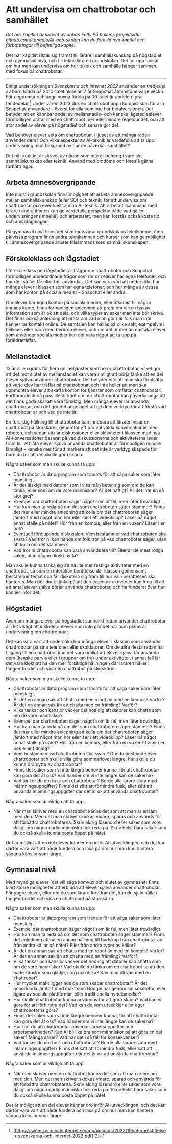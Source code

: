 # Att undervisa om chattrobotar och samhället
_Det här kapitlet är skrivet av Johan Falk. På bokens projektsida [github.com/itangalo/AI-och-skolan][1] kan du föreslå nya kapitel och förbättringar till befintliga kapitel._

Det här kapitlet riktar sig främst till lärare i samhällskunskap på högstadiet och gymnasial nivå, och till tekniklärare i grundskolan. Det tar upp tankar om hur man kan undervisa om hur teknik och samhälle hänger samman, med fokus på chattrobotar.

---- 

Enligt undersökningen _Svenskarna och internet 2022_ använder en tredjedel av barn födda på 2010-talet äldre än 7 år Snapchat åtminstone varje vecka. För ungdomar och unga vuxna födda på 00-talet är andelen fyra femtedelar.[^1] Under våren 2023 dök en chattrobot upp i kompislistan för alla Snapchat-användare – överst för alla som inte har betalversionen. Det betyder att en kännbar andel av mellanstadie- och kanske lågstadieelever förmodligen pratar med en chattrobot mer eller mindre regelbundet, och att stor andel av elever på högstadiet och senare gör det.

Vad behöver elever veta om chattrobotar, i ljuset av att många redan använder dem? Och vilka aspekter av AI-teknik är värdefulla att ta upp i undervisning, mot bakgrund av hur de påverkar samhället?

Det här kapitlet är skrivet av någon som inte är behörig i vare sig samhällskunskap eller teknik. Använd med omdöme och föreslå gärna förbättringar.

## Arbeta ämnesövergripande
Inte minst i grundskolan finns möjlighet att arbeta ämnesövergripande mellan samhällskunskap (eller SO) och teknik, för att undervisa om chattrobotar och eventuellt annan AI-teknik. Att arbeta tillsammans med lärare i andra ämnen kan ge värdefulla perspektiv både vad gäller undervisningens innehåll och arbetssätt, men kan förstås också kosta tid och ansträngningar.

På gymnasial nivå finns det som motsvarar grundskolans teknikämne, men på vissa program finns andra teknikämnen och kurser som kan ge möjlighet till ämnesövergripande arbete tillsammans med samhällskunskapen.

## Förskoleklass och lågstadiet
I förskoleklass och lågstadiet är frågor om chattrobotar och Snapchat förmodligen underordnade frågor som rör om elever har egna telefoner, och hur de i så fall får eller bör användas. Det kan vara värt att undersöka hur många elever i klassen som har egna telefoner, och hur många av dessa som har konton på sociala medier – Snapchat eller andra.

Om elever har egna konton på sociala medier, eller åtkomst till någon annans konto, finns förmodligen anledning att prata om vilken typ av information som är ok att dela, och vilka typer av saker man inte bör skriva. Det finns också anledning att prata om vad man gör när folk man inte känner tar kontakt online. De samtalen kan hållas på olika sätt, exempelvis i helklass eller bara med berörda elever, och om det är mer än enstaka elever som använder sociala medier kan det vara något att ta upp på föräldraträffar.

## Mellanstadiet
13 år är en gräns för flera onlinetjänster som berör chattrobotar, vilket gör att det mot slutet av mellanstadiet kan vara rimligt att börja tänka att en del elever själva använder chattrobotar. Det betyder _inte_ att man ska förutsätta att varje elev har träffat på chattrobotar, och inte heller att man ska uppmuntra elever att skaffa konton för tjänster som omfattar chattrobotar: Fortfarande är så pass lite är känt om hur chattrobotar kan påverka unga att det finns goda skäl att vara försiktig. Men många elever lär använda chattrobotar, och det gör det angeläget att ge dem verktyg för att förstå vad chattrobotar är och vad de inte är.

En försiktig hållning till chattrobotar kan innebära att läraren visar en chattrobot på storskärm, genomför ett par väl valda konversationer med roboten, och sedan växlar diskussioner eller aktiviteter i klassen med nya AI-konversationer baserat på vad diskussionerna och aktiviteterna leder fram till. Att låta elever själva använda chattrobotar är förmodligen mindre lämpligt – kanske mer för att markera att det inte är verktyg skapade för barn än för att det skulle göra skada.

Några saker som man skulle kunna ta upp:
* Chattrobotar är datorprogram som tränats för att säga saker som låter mänskligt.
* Är det läskigt med datorer som i viss mån beter sig som om de kan tänka, eller som om de vore människor? Är det häftigt? Är det inte en så stor grej?
* Exempel där chattroboten säger något som är fel, men låter trovärdigt.
* Hur kan man ta reda på om det som chattroboten säger stämmer? Finns det mer eller mindre anledning att kolla om det chattroboten säger jämfört med något man hör eller ser i ett videoklipp? Läser på något annat ställe på nätet? Hör från en kompis, eller från en vuxen? Läser i en bok?
* Eventuell fördjupande diskussion: Vem bestämmer vad chattroboten ska svara? Vad tror ni kan hända om folk tror på vad chattrobotar säger, utan att kolla om det stämmer?
* Vad tror ni chattrobotar kan vara användbara till? Eller är de mest roliga saker, utan någon direkt nytta?

Man skulle kunna tänka sig att ha lite mer festliga aktiviteter med en chattrobot, så som en interaktiv berättelse där klassen gemensamt bestämmer temat och får diskutera sig fram till hur val i berättelsen ska hanteras. Man bör dock tänka på att den typen av aktiviteter kan leda till att ett antal elever själva börjar använda chattrobotar, och ha funderat över hur känner inför det.

## Högstadiet
Även om många elever på högstadiet sannolikt redan använder chattrobotar är det viktigt att inkludera elever som inte gör det när man planerar undervisning om chattrobotar.

Det kan vara värt att undersöka hur många elever i klassen som använder chattrobotar på sina telefoner eller skoldatorer. Om de allra flesta redan har tillgång till en chattrobot kan det vara rimligt att elever själva får använda dem (kanske parvis eller i grupper om tre) under aktiviteter, i annat fall lär det vara klokt att ha den mer försiktiga hållningen där läraren håller i tangentbordet och visar en chattrobot på storskärm.

Några saker som man skulle kunna ta upp:
* Chattrobotar är datorprogram som tränats för att säga saker som låter mänskligt.
* Är det en annan sak att chatta med en robot än med en kompis? Varför? Är det en annan sak än att chatta med en främling? Varför?
* Vilka tankar och känslor väcker det hos dig att datorer kan chatta som om de vore människor?
* Exempel där chattroboten säger något som är fel, men låter trovärdigt.
* Hur kan man ta reda på om det som chattroboten säger stämmer? Finns det mer eller mindre anledning att kolla om det chattroboten säger jämfört med något man hör eller ser i ett videoklipp? Läser på något annat ställe på nätet? Hör från en kompis, eller från en vuxen? Läser i en bok eller tidning?
* Vem bestämmer vad chattroboten ska svara? Om du bestämde över chattrobotar och skulle vilja göra sommarlovet längre, hur skulle du kunna dra nytta av chattrobotar?
* Finns det saker som vi inte längre behöver kunna, för att chattrobotar kan göra det åt oss? Vad händer om vi inte längre kan de sakerna?
* Vad tänker du om fusk och chattrobotar? Borde alla lärare sluta med inlämningsuppgifter? Finns det sätt att förhindra fusk, eller sätt att använda inlämningsuppgifter där det är ok att använda chattrobotar?

Några saker som är viktiga att ta upp:
* När man skriver med en chattrobot känns det som att man är ensam med den. Men det man skriver skickas vidare, sparas och används för att förbättra chattrobotarna. Skriv aldrig lösenord eller saker som vore dåligt om någon oärlig människa fick reda på. Skriv helst bara saker som du också skulle kunna posta öppet på nätet.

Det är möjligt att en del elever känner oro inför AI-utvecklingen, och det kan därför vara värt att både fundera och läsa på om hur man kan hantera sådana känslor som lärare.

## Gymnasial nivå
Med myndiga elever (det vill säga komvux och slutet av gymnasiet) finns klart större möjligheter att erbjuda att elever själva använder chattrobotar. För yngre elever, eller om du som lärare föredrar det, kan du själv hålla i tangentbordet och visa en chattrobot på storskärm.

Några saker som man skulle kunna ta upp:
* Chattrobotar är datorprogram som tränats för att säga saker som låter mänskligt.
* Exempel där chattroboten säger något som är fel, men låter trovärdigt.
* Hur kan man ta reda på om det som chattroboten säger stämmer? Finns det anledning att ha en annan hållning till budskap från chattrobotar än från andra källor på nätet? Eller från andra typer av källor?
* Är det en annan sak att chatta med en robot än med en kompis? Varför? Är det en annan sak än att chatta med en främling? Varför?
* Vilka tankar och känslor väcker det hos dig att datorer kan chatta som om de vore människor? Vad skulle du tänka om en chattrobot sa att den hade känslor som glädje, sorg och ilska? Kan man bli vän med en chattrobot?
* Hur mycket makt ligger hos de som skapar chattrobotar? Är det annorlunda jämfört med makt som Google har genom sin sökmotor, eller ägare av sociala plattformar, eller traditionella nyhetsmedier?
* Hur skulle chattrobotar kunna användas för att göra skada? Vad kan vi göra för att förhindra det? Vad kan de som utvecklar eller äger chattrobotarna göra?
* Finns det saker som vi inte längre behöver kunna, för att chattrobotar kan göra det åt oss? Vad händer om vi inte längre kan de sakerna?
* Hur tror du att chattrobotar påverkar arbetsuppgifter och arbetsmarknaden? Kan AI bli lika bra som människor på att göra en del saker? Många saker? Vad har det i så fall för konsekvenser?
* Vad tänker du om fusk och chattrobotar? Borde alla lärare sluta med inlämningsuppgifter? Finns det sätt att förhindra fusk, eller sätt att använda inlämningsuppgifter där det är ok att använda chattrobotar?

Några saker som är viktiga att ta upp:
* När man skriver med en chattrobot känns det som att man är ensam med den. Men det man skriver skickas vidare, sparas och används för att förbättra chattrobotarna. Skriv aldrig lösenord eller saker som vore dåligt om någon oärlig människa fick reda på. Skriv helst bara saker som du också skulle kunna posta öppet på nätet.

Det är möjligt att en del elever känner oro inför AI-utvecklingen, och det kan därför vara värt att både fundera och läsa på om hur man kan hantera sådana känslor som lärare.

[^1]:	[https://svenskarnaochinternet.se/app/uploads/2022/10/internetstiftelsen-svenskarna-och-internet-2022.pdf][2]

[1]:	https://github.com/Itangalo/AI-och-skolan
[2]:	https://svenskarnaochinternet.se/app/uploads/2022/10/internetstiftelsen-svenskarna-och-internet-2022.pdf "Svenskarna och internet 2022"